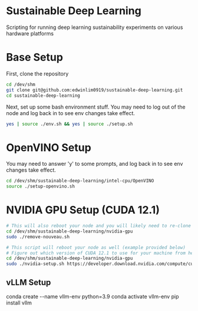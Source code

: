 # Sustainable Deep Learning
Scripting for running deep learning sustainability experiments on various hardware platforms

# Base Setup
First, clone the repository
```bash
cd /dev/shm
git clone git@github.com:edwinlim0919/sustainable-deep-learning.git
cd sustainable-deep-learning
```

Next, set up some bash environment stuff.
You may need to log out of the node and log back in to see env changes take effect.
```bash
yes | source ./env.sh && yes | source ./setup.sh
```

# OpenVINO Setup
You may need to answer 'y' to some prompts, and log back in to see env changes take effect.
```bash
cd /dev/shm/sustainable-deep-learning/intel-cpu/OpenVINO
source ./setup-openvino.sh
```

# NVIDIA GPU Setup (CUDA 12.1)
```bash
# This will also reboot your node and you will likely need to re-clone this repo in /dev/shm
cd /dev/shm/sustainable-deep-learning/nvidia-gpu
sudo ./remove-nouveau.sh

# This script will reboot your node as well (example provided below)
# Figure out which version of CUDA 12.1 to use for your machine from here: https://developer.nvidia.com/cuda-12-1-0-download-archive
cd /dev/shm/sustainable-deep-learning/nvidia-gpu
sudo ./nvidia-setup.sh https://developer.download.nvidia.com/compute/cuda/12.1.0/local_installers/cuda_12.1.0_530.30.02_linux.run cuda_12.1.0_530.30.02_linux.run
```

## vLLM Setup
conda create --name  vllm-env python=3.9
conda activate vllm-env
pip install vllm
